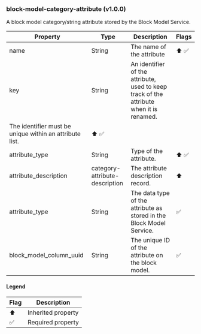 ### block-model-category-attribute (v1.0.0)
A block model category/string attribute stored by the Block Model Service.

| Property | Type | Description | Flags |
|---|---|---|---|
| name | String | The name of the attribute | ⬆️ ✅ |
| key | String | An identifier of the attribute, used to keep track of the attribute when it is renamed.
The identifier must be unique within an attribute list. | ⬆️ ✅ |
| attribute_type | String | Type of the attribute. | ⬆️ ✅ |
| attribute_description | category-attribute-description | The attribute description record. | ⬆️ |
| attribute_type | String | The data type of the attribute as stored in the Block Model Service. | ✅ |
| block_model_column_uuid | String | The unique ID of the attribute on the block model. | ✅ |


#### Legend

| Flag | Description |
| --- | --- |
| ⬆️ | Inherited property |
| ✅ | Required property |

